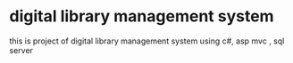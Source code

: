 # digital library management system

this is project of digital library management system using c#,  asp mvc , sql server
